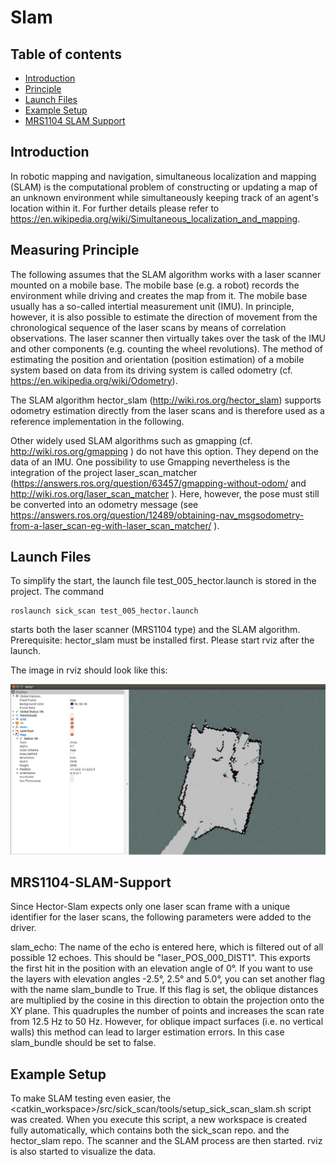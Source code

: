 # Slam
## Table of contents

- [Introduction](#introduction)
- [Principle](#measuring-principle)
- [Launch Files](#launch-files)
- [Example Setup](#example-setup)
- [MRS1104 SLAM Support](#MRS1104-SLAM-Support)

## Introduction

In robotic mapping and navigation, simultaneous localization and mapping (SLAM) is the computational problem of constructing 
or updating a map of an unknown environment while simultaneously keeping track of an agent's location within it. 
For further details please refer to https://en.wikipedia.org/wiki/Simultaneous_localization_and_mapping.

## Measuring Principle

The following assumes that the SLAM algorithm works with a laser scanner mounted on a mobile base. The mobile base (e.g. a robot) records the environment while driving and creates the map from it. The mobile base usually has a so-called intertial measurement unit (IMU). In principle, however, it is also possible to estimate the direction of movement from the chronological sequence of the laser scans by means of correlation observations.
The laser scanner then virtually takes over the task of the IMU and other components (e.g. counting the wheel revolutions). The method of estimating the position and orientation (position estimation) of a mobile system based on data from its driving system is called odometry (cf. https://en.wikipedia.org/wiki/Odometry).

The SLAM algorithm hector_slam (http://wiki.ros.org/hector_slam) supports odometry estimation directly from the laser scans and is therefore used as a reference implementation in the following.

Other widely used SLAM algorithms such as gmapping (cf. http://wiki.ros.org/gmapping ) do not have this option. They depend on the data of an IMU. One possibility to use Gmapping nevertheless is the integration of the project laser_scan_matcher (https://answers.ros.org/question/63457/gmapping-without-odom/ and http://wiki.ros.org/laser_scan_matcher ).  Here, however, the pose must still be converted into an odometry message (see https://answers.ros.org/question/12489/obtaining-nav_msgsodometry-from-a-laser_scan-eg-with-laser_scan_matcher/ ).

## Launch Files

To simplify the start, the launch file test_005_hector.launch is stored in the project. The command
```
roslaunch sick_scan test_005_hector.launch 
```
starts both the laser scanner (MRS1104 type) and the SLAM algorithm. Prerequisite: hector_slam must be installed first.
Please start rviz after the launch.

The image in rviz should look like this:

 ![Example rviz setup for map display](slam_006.PNG)

## MRS1104-SLAM-Support

Since Hector-Slam expects only one laser scan frame with a unique identifier for the laser scans, the following parameters were added to the driver.

slam_echo: The name of the echo is entered here, which is filtered out of all possible 12 echoes. This should be "laser_POS_000_DIST1". This exports the first hit in the position with an elevation angle of 0°. If you want to use the layers with elevation angles -2.5°, 2.5° and 5.0°, you can set another flag with the name slam_bundle to True. If this flag is set, the oblique distances are multiplied by the cosine in this direction to obtain the projection onto the XY plane. This quadruples the number of points and increases the scan rate from 12.5 Hz to 50 Hz. However, for oblique impact surfaces (i.e. no vertical walls) this method can lead to larger estimation errors. In this case slam_bundle should be set to false.

## Example Setup

To make SLAM testing even easier, the <catkin_workspace>/src/sick_scan/tools/setup_sick_scan_slam.sh script was created. When you execute this script, a new workspace is created fully automatically, which contains both the sick_scan repo. and the hector_slam repo. The scanner and the SLAM process are then started. rviz is also started to visualize the data.










